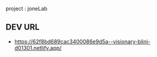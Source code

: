 project : joneLab

## DEV URL
- https://62f8bd689cac3400086e9d5a--visionary-blini-d01301.netlify.app/